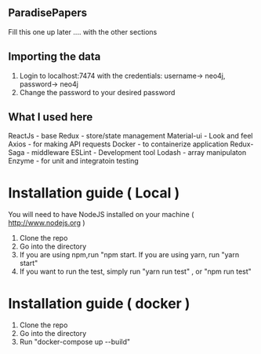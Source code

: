 ## ParadisePapers
Fill this one up later .... with the other sections

## Importing the data
1. Login to localhost:7474 with the credentials: username-> neo4j, password-> neo4j
2. Change the password to your desired password

## What I used here
ReactJs - base
Redux - store/state management
Material-ui - Look and feel
Axios - for making API requests
Docker - to containerize application
Redux-Saga - middleware
ESLint - Development tool 
Lodash - array manipulaton
Enzyme - for unit and integratoin testing

# Installation guide ( Local )
You will need to have NodeJS installed on your machine ( http://www.nodejs.org ) <br />
1. Clone the repo <br />
2. Go into the directory
3. If you are using npm,run "npm start. If you are using yarn, run "yarn start" 
4. If you want to run the test, simply run "yarn run test" , or "npm run test" 

# Installation guide ( docker )
1. Clone the repo <br />
2. Go into the directory
3. Run "docker-compose up --build"
 